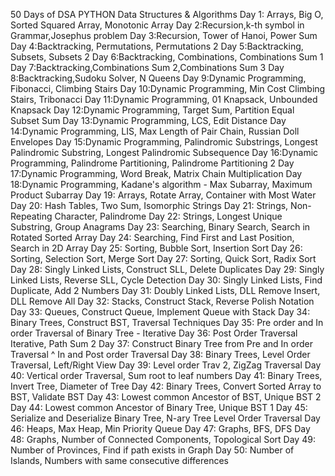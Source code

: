 50 Days of DSA PYTHON Data Structures & Algorithms
Day 1: Arrays, Big O, Sorted Squared Array, Monotonic Array
Day 2:Recursion,k-th symbol in Grammar,Josephus problem
Day 3:Recursion, Tower of Hanoi, Power Sum
Day 4:Backtracking, Permutations, Permutations 2
Day 5:Backtracking, Subsets, Subsets 2
Day 6:Backtracking, Combinations, Combinations Sum 1
Day 7:Backtracking,Combinations Sum 2,Combinations Sum 3
Day 8:Backtracking,Sudoku Solver, N Queens
Day 9:Dynamic Programming, Fibonacci, Climbing Stairs
Day 10:Dynamic Programming, Min Cost Climbing Stairs, Tribonacci
Day 11:Dynamic Programming, 01 Knapsack, Unbounded Knapsack
Day 12:Dynamic Programming, Target Sum, Partition Equal Subset Sum
Day 13:Dynamic Programming, LCS, Edit Distance
Day 14:Dynamic Programming, LIS, Max Length of Pair Chain, Russian Doll Envelopes
Day 15:Dynamic Programming, Palindromic Substrings, Longest Palindromic Substring, Longest Palindromic Subsequence
Day 16:Dynamic Programming, Palindrome Partitioning, Palindrome Partitioning 2
Day 17:Dynamic Programming, Word Break, Matrix Chain Multiplication
Day 18:Dynamic Programming, Kadane's algorithm - Max Subarray, Maximum Product Subarray
Day 19: Arrays, Rotate Array, Container with Most Water
Day 20: Hash Tables, Two Sum, Isomorphic Strings
Day 21: Strings, Non-Repeating Character, Palindrome
Day 22: Strings, Longest Unique Substring, Group Anagrams
Day 23: Searching, Binary Search, Search in Rotated Sorted Array
Day 24: Searching, Find First and Last Position, Search in 2D Array
Day 25: Sorting, Bubble Sort, Insertion Sort
Day 26: Sorting, Selection Sort, Merge Sort
Day 27: Sorting, Quick Sort, Radix Sort
Day 28: Singly Linked Lists, Construct SLL, Delete Duplicates
Day 29: Singly Linked Lists, Reverse SLL, Cycle Detection
Day 30: Singly Linked Lists, Find Duplicate, Add 2 Numbers
Day 31: Doubly Linked Lists, DLL Remove Insert, DLL Remove All
Day 32: Stacks, Construct Stack, Reverse Polish Notation
Day 33: Queues, Construct Queue, Implement Queue with Stack
Day 34: Binary Trees, Construct BST, Traversal Techniques
Day 35: Pre order and In order Traversal of Binary Tree - Iterative
Day 36: Post Order Traversal Iterative, Path Sum 2
Day 37: Construct Binary Tree from Pre and In order Traversal ^ In and Post order Traversal
Day 38: Binary Trees, Level Order Traversal, Left/Right View
Day 39: Level order Trav 2, ZigZag Traversal
Day 40: Vertical order Traversal, Sum root to leaf numbers
Day 41: Binary Trees, Invert Tree, Diameter of Tree
Day 42: Binary Trees, Convert Sorted Array to BST, Validate BST
Day 43: Lowest common Ancestor of BST, Unique BST 2
Day 44: Lowest common Ancestor of Binary Tree, Unique BST 1
Day 45: Serialize and Deserialize Binary Tree, N-ary Tree Level Order Traversal
Day 46: Heaps, Max Heap, Min Priority Queue
Day 47: Graphs, BFS, DFS
Day 48: Graphs, Number of Connected Components, Topological Sort
Day 49: Number of Provinces, Find if path exists in Graph
Day 50: Number of Islands, Numbers with same consecutive differences
